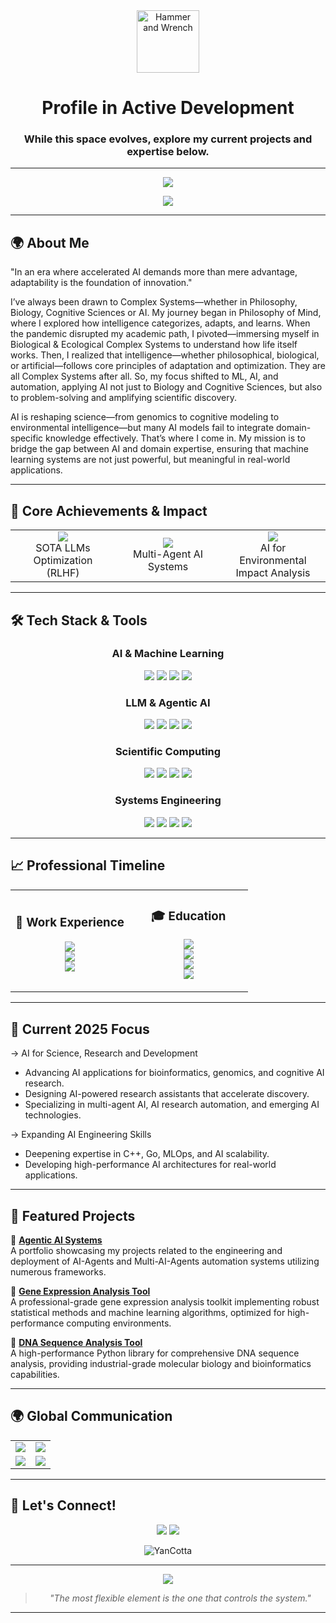 <div align="center">
  <img src="https://raw.githubusercontent.com/Tarikul-Islam-Anik/Animated-Fluent-Emojis/master/Emojis/Objects/Hammer%20and%20Wrench.png" alt="Hammer and Wrench" width="100" height="100"/>
  
  # Profile in Active Development
  
  ### While this space evolves, explore my current projects and expertise below.
</div>

---
<div align="center">
  <img src="https://capsule-render.vercel.app/api?type=waving&color=0:0c4a9d,100:00d4ff&height=120&section=header&text=Yan%20Cotta&fontSize=75&fontColor=ffffff&fontAlignY=35&animation=twinkling"/>
</div>
<p align="center">
  <img src="https://readme-typing-svg.herokuapp.com/?lines=AI%20%26%20Machine%20Learning%20Engineer;AI%20Generalist;Agentic%20AI%20Engineer;Cognitive%20Scientist;Full%20Stack%20Data%20Scientist;Bioinformatics%20Developer;Software%20Developer;Biologist%20and%20Biotechnologist;Philosopher%20of%20Mind&font=Fira%20Code&center=true&width=440&height=45&color=00d4ff&vCenter=true&size=22">
</p>

---

## 🌍 About Me
"In an era where accelerated AI demands more than mere advantage, adaptability is the foundation of innovation."

I’ve always been drawn to Complex Systems—whether in Philosophy, Biology, Cognitive Sciences or AI. My journey began in Philosophy of Mind, where I explored how intelligence categorizes, adapts, and learns. When the pandemic disrupted my academic path, I pivoted—immersing myself in Biological & Ecological Complex Systems to understand how life itself works. Then, I realized that intelligence—whether philosophical, biological, or artificial—follows core principles of adaptation and optimization. They are all Complex Systems after all. So, my focus shifted to ML, AI, and automation, applying AI not just to Biology and Cognitive Sciences, but also to problem-solving and amplifying scientific discovery.

AI is reshaping science—from genomics to cognitive modeling to environmental intelligence—but many AI models fail to integrate domain-specific knowledge effectively. That’s where I come in. My mission is to bridge the gap between AI and domain expertise, ensuring that machine learning systems are not just powerful, but meaningful in real-world applications.

---

## 🎯 Core Achievements & Impact

<div align="center">
  <table>
    <tr>
      <td align="center" width="33%">
        <img src="https://img.shields.io/badge/64%25-AI_Efficiency_Boost-success?style=for-the-badge" />
        <br> SOTA LLMs Optimization (RLHF)
      </td>
      <td align="center" width="33%">
        <img src="https://img.shields.io/badge/1000+-Concurrent_Tasks-blue?style=for-the-badge" />
        <br> Multi-Agent AI Systems
      </td>
      <td align="center" width="33%">
        <img src="https://img.shields.io/badge/500+-ESG_Enterprise_Analysis-orange?style=for-the-badge" />
        <br> AI for Environmental Impact Analysis
      </td>
    </tr>
  </table>
</div>

---

## 🛠 Tech Stack & Tools
<div align="center">

### AI & Machine Learning
<p>
  <img src="https://img.shields.io/badge/Python-3776AB?style=for-the-badge&logo=python&logoColor=white"/>
  <img src="https://img.shields.io/badge/PyTorch-EE4C2C?style=for-the-badge&logo=pytorch&logoColor=white"/>
  <img src="https://img.shields.io/badge/TensorFlow-FF6F00?style=for-the-badge&logo=tensorflow&logoColor=white"/>
  <img src="https://img.shields.io/badge/scikit--learn-F7931E?style=for-the-badge&logo=scikit-learn&logoColor=white"/>
</p>

### LLM & Agentic AI
<p>
  <img src="https://img.shields.io/badge/LangChain-121212?style=for-the-badge&logo=chainlink&logoColor=white"/>
  <img src="https://img.shields.io/badge/OpenAI-412991?style=for-the-badge&logo=openai&logoColor=white"/>
  <img src="https://img.shields.io/badge/CrewAI-000000?style=for-the-badge&logo=robot-framework&logoColor=white"/>
  <img src="https://img.shields.io/badge/AutoGen-4B8BBE?style=for-the-badge&logo=autoprefixer&logoColor=white"/>
</p>

### Scientific Computing
<p>
  <img src="https://img.shields.io/badge/Pandas-150458?style=for-the-badge&logo=pandas&logoColor=white"/>
  <img src="https://img.shields.io/badge/NumPy-013243?style=for-the-badge&logo=numpy&logoColor=white"/>
  <img src="https://img.shields.io/badge/SciPy-8CAAE6?style=for-the-badge&logo=scipy&logoColor=white"/>
  <img src="https://img.shields.io/badge/Matplotlib-11557C?style=for-the-badge&logo=python&logoColor=white"/>
</p>

### Systems Engineering
<p>
  <img src="https://img.shields.io/badge/C-00599C?style=for-the-badge&logo=c&logoColor=white"/>
  <img src="https://img.shields.io/badge/C++-00599C?style=for-the-badge&logo=c%2B%2B&logoColor=white"/>
  <img src="https://img.shields.io/badge/Go-00ADD8?style=for-the-badge&logo=go&logoColor=white"/>
  <img src="https://img.shields.io/badge/MLOps-FF6F61?style=for-the-badge&logo=kubernetes&logoColor=white"/>
</p>

</div>

---

## 📈 Professional Timeline

<div align="center">
  <table>
    <tr>
      <td align="center" width="50%">
        <h3>🏢 Work Experience</h3>
        <p>
          <img src="https://img.shields.io/badge/2024_--_Present-SOTA_LLMs_Trainer_@_Outlier-0077B5?style=for-the-badge&logo=none" /><br>
          <img src="https://img.shields.io/badge/2022_--_2024-Environmental_Analyst_@_Impaakt-4CAF50?style=for-the-badge&logo=none" /><br>
          <img src="https://img.shields.io/badge/2019_--_2020-Research_Assistant_@_GSU-FF5722?style=for-the-badge&logo=none" />
        </p>
      </td>
      <td align="center" width="50%">
        <h3>🎓 Education</h3>
        <p>
          <img src="https://img.shields.io/badge/2024_--_2026-Advanced_AI_@_FIAP-00ADD8?style=for-the-badge&logo=none" /><br>
          <img src="https://img.shields.io/badge/2024_--_Ongoing-ML_&_AI_Certifications-FFA726?style=for-the-badge&logo=none" /><br>
          <img src="https://img.shields.io/badge/2022_--_2025-Biological_Sciences_@_UniAcademia-8BC34A?style=for-the-badge&logo=none" /><br>
          <img src="https://img.shields.io/badge/2017_--_2020-Philosophy_of_Mind_@_GSU-9C27B0?style=for-the-badge&logo=none" />
        </p>
      </td>
    </tr>
  </table>
</div>

---
## 🚀 Current 2025 Focus
-> AI for Science, Research and Development  
- Advancing AI applications for bioinformatics, genomics, and cognitive AI research.
- Designing AI-powered research assistants that accelerate discovery.
- Specializing in multi-agent AI, AI research automation, and emerging AI technologies.

-> Expanding AI Engineering Skills  
- Deepening expertise in C++, Go, MLOps, and AI scalability.
- Developing high-performance AI architectures for real-world applications.

---

## 🚀 Featured Projects
📌 **[Agentic AI Systems](https://github.com/YanCotta/AgenticAIPortfolio)**  
A portfolio showcasing my projects related to the engineering and deployment of AI-Agents and Multi-AI-Agents automation systems utilizing numerous frameworks.

📌 **[Gene Expression Analysis Tool](https://github.com/YanCotta/GeneExpressionAnalysisTool)**  
A professional-grade gene expression analysis toolkit implementing robust statistical methods and machine learning algorithms, optimized for high-performance computing environments.

📌 **[DNA Sequence Analysis Tool](https://github.com/YanCotta/DNASequenceAnalysisTool)**  
A high-performance Python library for comprehensive DNA sequence analysis, providing industrial-grade molecular biology and bioinformatics capabilities.

---

## 🌍 Global Communication
<div align="center">
  <table>
    <tr>
      <td align="center">
        <img src="https://img.shields.io/badge/🇧🇷_Portuguese-Native-success?style=for-the-badge"/>
      </td>
      <td align="center">
        <img src="https://img.shields.io/badge/🇺🇸_English-Fluent-2ea44f?style=for-the-badge"/>
      </td>
    </tr>
    <tr>
      <td align="center">
        <img src="https://img.shields.io/badge/🇫🇷_French-Advanced-blue?style=for-the-badge"/>
      </td>
      <td align="center">
        <img src="https://img.shields.io/badge/🇪🇸_Spanish-Advanced-orange?style=for-the-badge"/>
      </td>
    </tr>
  </table>
</div>

---

## 🤝 Let's Connect!
<div align="center">
  <a href="https://linkedin.com/in/yan-cotta"><img src="https://img.shields.io/badge/Connect_on_LinkedIn-0077B5?style=for-the-badge&logo=linkedin&logoColor=white"/></a>
  <a href="mailto:yanpcotta@gmail.com"><img src="https://img.shields.io/badge/Send_an_Email-D14836?style=for-the-badge&logo=gmail&logoColor=white"/></a>
</div>

<p align="center"> 
  <img src="https://komarev.com/ghpvc/?username=YanCotta&label=Profile%20views&color=0e75b6&style=flat" alt="YanCotta"/> 
</p>

---
<div align="center">
  <img src="https://capsule-render.vercel.app/api?type=waving&color=0:0c4a9d,100:00d4ff&height=100&section=header&text=Adaptive%20Systems%20Principle&fontSize=24&fontColor=ffffff&animation=fadeIn"/>
  
  > *"The most flexible element is the one that controls the system."*
</div>

---
